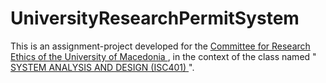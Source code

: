 # UniversityResearchPermitSystem

<p> This is an assignment-project developed for the <a href="https://www.uom.gr/en/ethics" > Committee for Research Ethics of the University of Macedonia </a> , in the context of the class named "<a href="https://openeclass.uom.gr/courses/DAI190/" > SYSTEM ANALYSIS AND DESIGN (ISC401) </a> ". </p>

